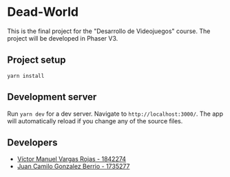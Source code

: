 # Dead-World
This is the final project for the "Desarrollo de Videojuegos" course. The project will be developed in Phaser V3.

## Project setup
```
yarn install
```

## Development server
Run `yarn dev` for a dev server. Navigate to `http://localhost:3000/`. The app will automatically reload if you change any of the source files.

## Developers
* [Víctor Manuel Vargas Rojas - 1842274](https://github.com/victorm0612/) 
* [Juan Camilo Gonzalez Berrio - 1735277](https://github.com/camiloGonzalez96/)
